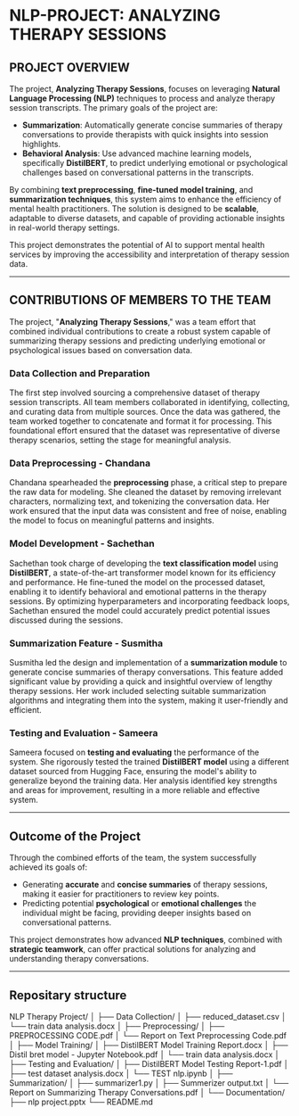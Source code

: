 # NLP-PROJECT: ANALYZING THERAPY SESSIONS

## PROJECT OVERVIEW

The project, **Analyzing Therapy Sessions**, focuses on leveraging **Natural Language Processing (NLP)** techniques to process and analyze therapy session transcripts. The primary goals of the project are:

- **Summarization**: Automatically generate concise summaries of therapy conversations to provide therapists with quick insights into session highlights.
- **Behavioral Analysis**: Use advanced machine learning models, specifically **DistilBERT**, to predict underlying emotional or psychological challenges based on conversational patterns in the transcripts.

By combining **text preprocessing**, **fine-tuned model training**, and **summarization techniques**, this system aims to enhance the efficiency of mental health practitioners. The solution is designed to be **scalable**, adaptable to diverse datasets, and capable of providing actionable insights in real-world therapy settings.

This project demonstrates the potential of AI to support mental health services by improving the accessibility and interpretation of therapy session data.

---

## CONTRIBUTIONS OF MEMBERS TO THE TEAM

The project, "**Analyzing Therapy Sessions**," was a team effort that combined individual contributions to create a robust system capable of summarizing therapy sessions and predicting underlying emotional or psychological issues based on conversation data.

### **Data Collection and Preparation**

The first step involved sourcing a comprehensive dataset of therapy session transcripts. All team members collaborated in identifying, collecting, and curating data from multiple sources. Once the data was gathered, the team worked together to concatenate and format it for processing. This foundational effort ensured that the dataset was representative of diverse therapy scenarios, setting the stage for meaningful analysis.

### **Data Preprocessing - Chandana**

Chandana spearheaded the **preprocessing** phase, a critical step to prepare the raw data for modeling. She cleaned the dataset by removing irrelevant characters, normalizing text, and tokenizing the conversation data. Her work ensured that the input data was consistent and free of noise, enabling the model to focus on meaningful patterns and insights.

### **Model Development - Sachethan**

Sachethan took charge of developing the **text classification model** using **DistilBERT**, a state-of-the-art transformer model known for its efficiency and performance. He fine-tuned the model on the processed dataset, enabling it to identify behavioral and emotional patterns in the therapy sessions. By optimizing hyperparameters and incorporating feedback loops, Sachethan ensured the model could accurately predict potential issues discussed during the sessions.

### **Summarization Feature - Susmitha**

Susmitha led the design and implementation of a **summarization module** to generate concise summaries of therapy conversations. This feature added significant value by providing a quick and insightful overview of lengthy therapy sessions. Her work included selecting suitable summarization algorithms and integrating them into the system, making it user-friendly and efficient.

### **Testing and Evaluation - Sameera**

Sameera focused on **testing and evaluating** the performance of the system. She rigorously tested the trained **DistilBERT model** using a different dataset sourced from Hugging Face, ensuring the model's ability to generalize beyond the training data. Her analysis identified key strengths and areas for improvement, resulting in a more reliable and effective system.

---

## **Outcome of the Project**

Through the combined efforts of the team, the system successfully achieved its goals of:

- Generating **accurate** and **concise summaries** of therapy sessions, making it easier for practitioners to review key points.
- Predicting potential **psychological** or **emotional challenges** the individual might be facing, providing deeper insights based on conversational patterns.

This project demonstrates how advanced **NLP techniques**, combined with **strategic teamwork**, can offer practical solutions for analyzing and understanding therapy conversations.

---
## **Repositary structure**

NLP Therapy Project/
│
├── Data Collection/
│   ├── reduced_dataset.csv
│   └── train data analysis.docx
│
├── Preprocessing/
│   ├── PREPROCESSING CODE.pdf
│   └── Report on Text Preprocessing Code.pdf
│
├── Model Training/
│   ├── DistilBERT Model Training Report.docx
│   ├── Distil bret model - Jupyter Notebook.pdf
│   └── train data analysis.docx
│
├── Testing and Evaluation/
│   ├── DistilBERT Model Testing Report-1.pdf
│   ├── test dataset analysis.docx
│   └── TEST nlp.ipynb
│
├── Summarization/
│   ├── summarizer1.py
│   ├── Summerizer output.txt
│   └── Report on Summarizing Therapy Conversations.pdf
│
└── Documentation/
    ├── nlp project.pptx
    └── README.md
